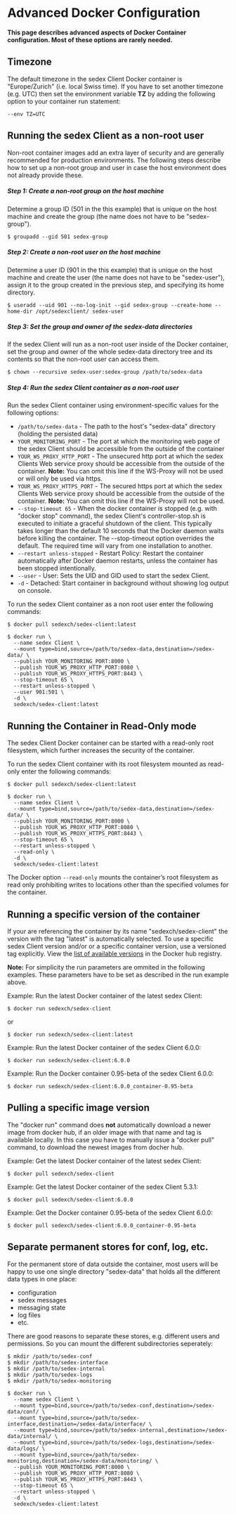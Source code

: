 # Advanced Docker Configuration

**This page describes advanced aspects of Docker Container configuration. Most of these options are rarely needed.**



## Timezone
The default timezone in the sedex Client Docker container is "Europe/Zurich" (i.e. local Swiss time).
If you have to set another timezone (e.g. UTC) then set the environment variable **TZ** by adding the following option to your container run statement:
```
--env TZ=UTC   
```



## Running the sedex Client as a non-root user
Non-root container images add an extra layer of security and are generally recommended for production environments. The following steps describe how to set up a non-root group and user in case the host environment does not already provide these.

##### Step 1: Create a non-root group on the host machine
Determine a group ID (501 in the this example) that is unique on the host machine and create the group (the name does not have to be "sedex-group").
```console
$ groupadd --gid 501 sedex-group
```

##### Step 2: Create a non-root user on the host machine
Determine a user ID (901 in the this example) that is unique on the host machine and create the user (the name does not have to be "sedex-user"), assign it to the group created in the previous step, and specifying its home directory.
```console
$ useradd --uid 901 --no-log-init --gid sedex-group --create-home --home-dir /opt/sedexclient/ sedex-user
```

##### Step 3: Set the group and owner of the sedex-data directories
If the sedex Client will run as a non-root user inside of the Docker container, set the group and owner of the whole sedex-data directory tree and its contents so that the non-root user can access them.
```console
$ chown --recursive sedex-user:sedex-group /path/to/sedex-data
```

##### Step 4: Run the sedex Client container as a non-root user
Run the sedex Client container using environment-specific values for the following options:

- `/path/to/sedex-data` - The path to the host's "sedex-data" directory (holding the persisted data)
- `YOUR_MONITORING_PORT` - The port at which the monitoring web page of the sedex Client should be accessible from the outside of the container
- `YOUR_WS_PROXY_HTTP_PORT` - The unsecured http port at which the sedex Clients Web service proxy should be accessible from the outside of the
  container. **Note:** You can omit this line if the WS-Proxy will not be used or will only be used via https.
- `YOUR_WS_PROXY_HTTPS_PORT` - The secured https port at which the sedex Clients Web service proxy should be accessible from the outside of the
  container. **Note:** You can omit this line if the WS-Proxy will not be used.
- `--stop-timeout 65` - When the docker container is stopped (e.g. with "docker stop" command), the sedex Client's controller-stop.sh is executed to initiate a graceful 
  shutdown of the client. This typically takes longer than the default 10 seconds that the Docker daemon waits before killing the container.
  The --stop-timeout option overrides the default. The required time will vary from one installation to another.
- `--restart unless-stopped` - Restart Policy: Restart the container automatically after Docker daemon restarts, unless the container has been stopped intentionally. 
- `--user` - User: Sets the UID and GID used to start the sedex Client.
- `-d` - Detached: Start container in background without showing log output on console.

<!-- Start a new section to get Markdown to consider the following as code and not part of the list... -->

To run the sedex Client container as a non root user enter the following commands:

```console
$ docker pull sedexch/sedex-client:latest

$ docker run \
  --name sedex Client \
  --mount type=bind,source=/path/to/sedex-data,destination=/sedex-data/ \
  --publish YOUR_MONITORING_PORT:8000 \
  --publish YOUR_WS_PROXY_HTTP_PORT:8080 \
  --publish YOUR_WS_PROXY_HTTPS_PORT:8443 \
  --stop-timeout 65 \
  --restart unless-stopped \
  --user 901:501 \
  -d \
  sedexch/sedex-client:latest
```


## Running the Container in Read-Only mode

The sedex Client Docker container can be started with a read-only root filesystem, which further increases the security of the container.

To run the sedex Client container with its root filesystem mounted as read-only enter the following commands:
```console
$ docker pull sedexch/sedex-client:latest

$ docker run \
  --name sedex Client \
  --mount type=bind,source=/path/to/sedex-data,destination=/sedex-data/ \
  --publish YOUR_MONITORING_PORT:8000 \
  --publish YOUR_WS_PROXY_HTTP_PORT:8080 \
  --publish YOUR_WS_PROXY_HTTPS_PORT:8443 \
  --stop-timeout 65 \
  --restart unless-stopped \
  --read-only \
  -d \
  sedexch/sedex-client:latest
```

The Docker option `--read-only` mounts the container’s root filesystem as read only prohibiting writes to locations other than the specified volumes for the container.


## Running a specific version of the container
If your are referencing the container by its name "sedexch/sedex-client" the version with the tag "latest" is automatically selected.
To use a specific sedex Client version and/or or a specific container version, use a versioned tag explicitly.
View the [list of available versions](https://hub.docker.com/r/sedexch/sedex-client/tags) in the  Docker hub registry.

**Note:** For simplicity the run parameters are ommited in the following examples.
These parameters have to be set as described in the run example above.

Example: Run the latest Docker container of the latest sedex Client:
```console
$ docker run sedexch/sedex-client
```

or

```console
$ docker run sedexch/sedex-client:latest
```

Example: Run the latest Docker container of the sedex Client 6.0.0:
```console
$ docker run sedexch/sedex-client:6.0.0
```

Example: Run the Docker container 0.95-beta of the sedex Client 6.0.0:
```console
$ docker run sedexch/sedex-client:6.0.0_container-0.95-beta
```

## Pulling a specific image version
The "docker run" command does **not** automatically download a newer image from docker hub, if an older image with that name and tag is available locally.
In this case you have to manually issue a "docker pull" command, to download the newest images from docher hub.

Example: Get the latest Docker container of the latest sedex Client:
```console
$ docker pull sedexch/sedex-client
```

Example: Get the latest Docker container of the sedex Client 5.3.1:
```console
$ docker pull sedexch/sedex-client:6.0.0
```

Example: Get the Docker container 0.95-beta of the sedex Client 6.0.0:
```console
$ docker pull sedexch/sedex-client:6.0.0_container-0.95-beta
```

## Separate permanent stores for conf, log, etc.  
For the permanent store of data outside the container, most users will be happy to use one single directory "sedex-data" that holds all the different data types in one place:

- configuration
- sedex messages
- messaging state
- log files
- etc.

There are good reasons to separate these stores, e.g. different users and permissions. So you can mount the different subdirectories seperately:
```console
$ mkdir /path/to/sedex-conf
$ mkdir /path/to/sedex-interface
$ mkdir /path/to/sedex-internal
$ mkdir /path/to/sedex-logs
$ mkdir /path/to/sedex-monitoring

$ docker run \
  --name sedex Client \
  --mount type=bind,source=/path/to/sedex-conf,destination=/sedex-data/conf/ \
  --mount type=bind,source=/path/to/sedex-interface,destination=/sedex-data/interface/ \
  --mount type=bind,source=/path/to/sedex-internal,destination=/sedex-data/internal/ \
  --mount type=bind,source=/path/to/sedex-logs,destination=/sedex-data/logs/ \
  --mount type=bind,source=/path/to/sedex-monitoring,destination=/sedex-data/monitoring/ \
  --publish YOUR_MONITORING_PORT:8000 \
  --publish YOUR_WS_PROXY_HTTP_PORT:8080 \
  --publish YOUR_WS_PROXY_HTTPS_PORT:8443 \
  --stop-timeout 65 \
  --restart unless-stopped \
  -d \
  sedexch/sedex-client:latest
```
